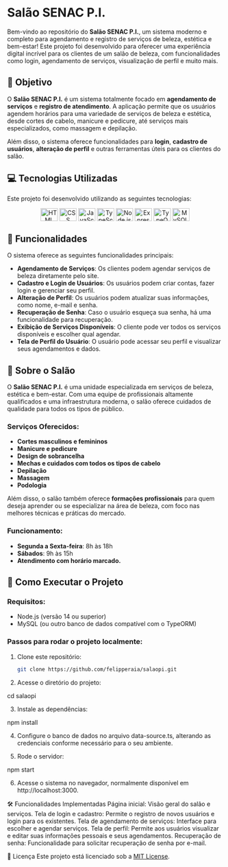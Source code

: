 # Salão SENAC P.I.

Bem-vindo ao repositório do **Salão SENAC P.I.**, um sistema moderno e completo para agendamento e registro de serviços de beleza, estética e bem-estar! Este projeto foi desenvolvido para oferecer uma experiência digital incrível para os clientes de um salão de beleza, com funcionalidades como login, agendamento de serviços, visualização de perfil e muito mais.

## 🎯 Objetivo

O **Salão SENAC P.I.** é um sistema totalmente focado em **agendamento de serviços** e **registro de atendimento**. A aplicação permite que os usuários agendem horários para uma variedade de serviços de beleza e estética, desde cortes de cabelo, manicure e pedicure, até serviços mais especializados, como massagem e depilação.

Além disso, o sistema oferece funcionalidades para **login**, **cadastro de usuários**, **alteração de perfil** e outras ferramentas úteis para os clientes do salão.

## 💻 Tecnologias Utilizadas

Este projeto foi desenvolvido utilizando as seguintes tecnologias:

<p align="center">
    <img align="center" height="30" width="40" alt="HTML" src="https://cdn.jsdelivr.net/gh/devicons/devicon/icons/html5/html5-original.svg">
    <img align="center" height="30" width="40" alt="CSS" src="https://cdn.jsdelivr.net/gh/devicons/devicon/icons/css3/css3-original.svg">
    <img align="center" height="30" width="40" alt="JavaScript" src="https://cdn.jsdelivr.net/gh/devicons/devicon/icons/javascript/javascript-original.svg">
    <img align="center" height="30" width="40" alt="TypeScript" src="https://cdn.jsdelivr.net/gh/devicons/devicon/icons/typescript/typescript-original.svg">
    <img align="center" height="30" width="40" alt="Node.js" src="https://cdn.jsdelivr.net/gh/devicons/devicon/icons/nodejs/nodejs-original.svg">
    <img align="center" height="30" width="40" alt="Express" src="https://cdn.jsdelivr.net/gh/devicons/devicon/icons/express/express-original.svg">
    <img align="center" height="30" width="40" alt="TypeORM" src="https://cdn.jsdelivr.net/gh/devicons/devicon/icons/postgresql/postgresql-original.svg">
    <img align="center" height="30" width="40" alt="MySQL" src="https://cdn.jsdelivr.net/gh/devicons/devicon/icons/mysql/mysql-original.svg">
</p>

## 📂 Funcionalidades

O sistema oferece as seguintes funcionalidades principais:

- **Agendamento de Serviços**: Os clientes podem agendar serviços de beleza diretamente pelo site.
- **Cadastro e Login de Usuários**: Os usuários podem criar contas, fazer login e gerenciar seu perfil.
- **Alteração de Perfil**: Os usuários podem atualizar suas informações, como nome, e-mail e senha.
- **Recuperação de Senha**: Caso o usuário esqueça sua senha, há uma funcionalidade para recuperação.
- **Exibição de Serviços Disponíveis**: O cliente pode ver todos os serviços disponíveis e escolher qual agendar.
- **Tela de Perfil do Usuário**: O usuário pode acessar seu perfil e visualizar seus agendamentos e dados.

## 📅 Sobre o Salão

O **Salão SENAC P.I.** é uma unidade especializada em serviços de beleza, estética e bem-estar. Com uma equipe de profissionais altamente qualificados e uma infraestrutura moderna, o salão oferece cuidados de qualidade para todos os tipos de público.

### Serviços Oferecidos:

- **Cortes masculinos e femininos**
- **Manicure e pedicure**
- **Design de sobrancelha**
- **Mechas e cuidados com todos os tipos de cabelo**
- **Depilação**
- **Massagem**
- **Podologia**

Além disso, o salão também oferece **formações profissionais** para quem deseja aprender ou se especializar na área de beleza, com foco nas melhores técnicas e práticas do mercado.

### Funcionamento:

- **Segunda a Sexta-feira**: 8h às 18h
- **Sábados**: 9h às 15h
- **Atendimento com horário marcado.**

## 🚀 Como Executar o Projeto

### Requisitos:

- Node.js (versão 14 ou superior)
- MySQL (ou outro banco de dados compatível com o TypeORM)

### Passos para rodar o projeto localmente:

1. Clone este repositório:

   ```bash
   git clone https://github.com/felipperaia/salaopi.git

2. Acesse o diretório do projeto:

cd salaopi

3. Instale as dependências:

npm install

4. Configure o banco de dados no arquivo data-source.ts, alterando as credenciais conforme necessário para o seu ambiente.

5. Rode o servidor:

npm start

6. Acesse o sistema no navegador, normalmente disponível em http://localhost:3000.

🛠️ Funcionalidades Implementadas
Página inicial: Visão geral do salão e serviços.
Tela de login e cadastro: Permite o registro de novos usuários e login para os existentes.
Tela de agendamento de serviços: Interface para escolher e agendar serviços.
Tela de perfil: Permite aos usuários visualizar e editar suas informações pessoais e seus agendamentos.
Recuperação de senha: Funcionalidade para solicitar recuperação de senha por e-mail.

📝 Licença
Este projeto está licenciado sob a [MIT License](https://opensource.org/licenses/MIT).

